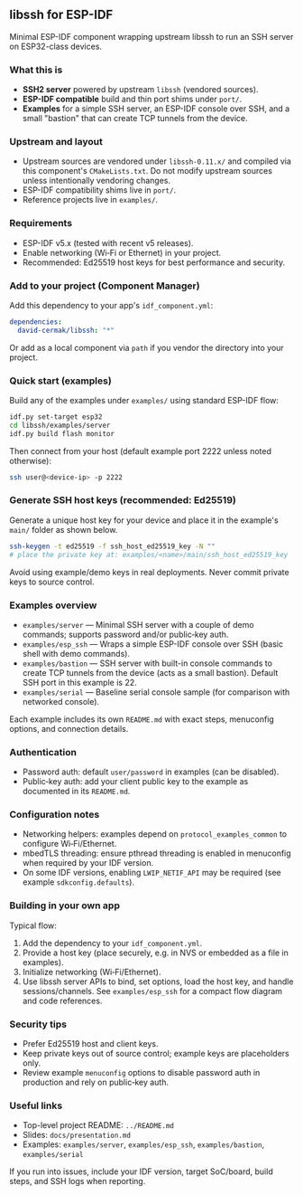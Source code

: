 ## libssh for ESP-IDF

Minimal ESP-IDF component wrapping upstream libssh to run an SSH server on ESP32-class devices.

### What this is
- **SSH2 server** powered by upstream `libssh` (vendored sources).
- **ESP-IDF compatible** build and thin port shims under `port/`.
- **Examples** for a simple SSH server, an ESP-IDF console over SSH, and a small "bastion" that can create TCP tunnels from the device.

### Upstream and layout
- Upstream sources are vendored under `libssh-0.11.x/` and compiled via this component's `CMakeLists.txt`. Do not modify upstream sources unless intentionally vendoring changes.
- ESP-IDF compatibility shims live in `port/`.
- Reference projects live in `examples/`.

### Requirements
- ESP-IDF v5.x (tested with recent v5 releases).
- Enable networking (Wi‑Fi or Ethernet) in your project.
- Recommended: Ed25519 host keys for best performance and security.

### Add to your project (Component Manager)
Add this dependency to your app's `idf_component.yml`:

```yaml
dependencies:
  david-cermak/libssh: "*"
```

Or add as a local component via `path` if you vendor the directory into your project.

### Quick start (examples)
Build any of the examples under `examples/` using standard ESP-IDF flow:

```bash
idf.py set-target esp32
cd libssh/examples/server
idf.py build flash monitor
```

Then connect from your host (default example port 2222 unless noted otherwise):

```bash
ssh user@<device-ip> -p 2222
```

### Generate SSH host keys (recommended: Ed25519)
Generate a unique host key for your device and place it in the example's `main/` folder as shown below.

```bash
ssh-keygen -t ed25519 -f ssh_host_ed25519_key -N ""
# place the private key at: examples/<name>/main/ssh_host_ed25519_key
```

Avoid using example/demo keys in real deployments. Never commit private keys to source control.

### Examples overview
- `examples/server` — Minimal SSH server with a couple of demo commands; supports password and/or public‑key auth.
- `examples/esp_ssh` — Wraps a simple ESP-IDF console over SSH (basic shell with demo commands).
- `examples/bastion` — SSH server with built-in console commands to create TCP tunnels from the device (acts as a small bastion). Default SSH port in this example is 22.
- `examples/serial` — Baseline serial console sample (for comparison with networked console).

Each example includes its own `README.md` with exact steps, menuconfig options, and connection details.

### Authentication
- Password auth: default `user/password` in examples (can be disabled).
- Public‑key auth: add your client public key to the example as documented in its `README.md`.

### Configuration notes
- Networking helpers: examples depend on `protocol_examples_common` to configure Wi‑Fi/Ethernet.
- mbedTLS threading: ensure pthread threading is enabled in menuconfig when required by your IDF version.
- On some IDF versions, enabling `LWIP_NETIF_API` may be required (see example `sdkconfig.defaults`).

### Building in your own app
Typical flow:
1. Add the dependency to your `idf_component.yml`.
2. Provide a host key (place securely, e.g. in NVS or embedded as a file in examples).
3. Initialize networking (Wi‑Fi/Ethernet).
4. Use libssh server APIs to bind, set options, load the host key, and handle sessions/channels. See `examples/esp_ssh` for a compact flow diagram and code references.

### Security tips
- Prefer Ed25519 host and client keys.
- Keep private keys out of source control; example keys are placeholders only.
- Review example `menuconfig` options to disable password auth in production and rely on public‑key auth.

### Useful links
- Top-level project README: `../README.md`
- Slides: `docs/presentation.md`
- Examples: `examples/server`, `examples/esp_ssh`, `examples/bastion`, `examples/serial`

If you run into issues, include your IDF version, target SoC/board, build steps, and SSH logs when reporting.
